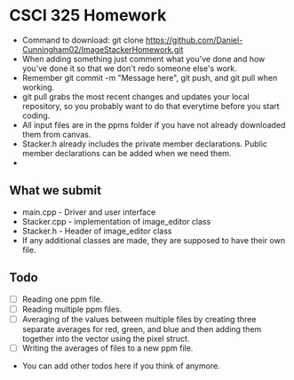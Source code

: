 # CSCI 325 Homework

* Command to download: git clone https://github.com/Daniel-Cunningham02/ImageStackerHomework.git
* When adding something just comment what you've done and how you've done it so that we don't redo someone else's work.
* Remember git commit -m "Message here", git push, and git pull when working.
* git pull grabs the most recent changes and updates your local repository, so you probably want to do that everytime before you start coding.
* All input files are in the ppms folder if you have not already downloaded them from canvas.
* Stacker.h already includes the private member declarations. Public member declarations can be added when we need them.
* 

## What we submit
* main.cpp - Driver and user interface
* Stacker.cpp - implementation of image_editor class
* Stacker.h - Header of image_editor class
* If any additional classes are made, they are supposed to have their own file.

## Todo

- [ ] Reading one ppm file.
- [ ] Reading multiple ppm files.
- [ ] Averaging of the values between multiple files by creating three separate averages for red, green, and blue and then adding them together into the vector using the pixel struct.
- [ ] Writing the averages of files to a new ppm file.

* You can add other todos here if you think of anymore.